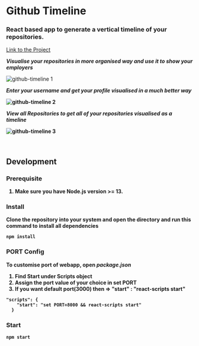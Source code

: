 # Github Timeline

### React based app to generate a vertical timeline of your repositories.

<a href="https://react-github-timeline.netlify.app" target="_blank"> Link to the Project </a>
    
<p><i><b>Visualise your repositories in more organised way and use it to show your employers</b></i></p>

![github-timeline 1](https://user-images.githubusercontent.com/64327599/167270772-613b6ea0-cd00-43f9-9337-2736f4c596f2.png)

<p><i><b>Enter your username and get your profile visualised in a much better way</i></p>

![github-timeline 2](https://user-images.githubusercontent.com/64327599/167270773-594a0bf2-c637-48ec-a34e-3932555dd027.png)

<p><i><b>View all Repositories</b> to get all of your repositories visualised as a timeline</i></p>

![github-timeline 3](https://user-images.githubusercontent.com/64327599/167270774-92a0c08b-fb1d-43f8-b3e8-c934bd384664.png)

<br/>

## Development

### Prerequisite
1. Make sure you have Node.js version >= 13.

### Install
Clone the repository into your system and open the directory and run this command to install all dependencies
```
npm install
```
### PORT Config
To customise port of webapp, open <i>package.json</i> 
1. Find Start  under Scripts object
2. Assign the port value of your choice in set PORT
3. If you want default port(3000) then => "start" : "react-scripts start"
```
"scripts": {
    "start": "set PORT=8000 && react-scripts start"
  }
 ```
 
### Start

```
npm start
```
